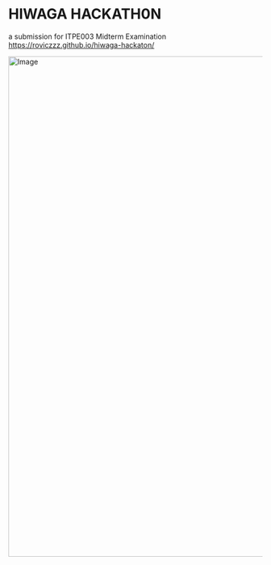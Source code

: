 # HIWAGA HACKATH0N
a submission for ITPE003 Midterm Examination
https://roviczzz.github.io/hiwaga-hackaton/

<img width="1869" height="992" alt="Image" src="https://github.com/user-attachments/assets/253765f7-6148-4fd1-9952-054ad9bd8143" />

